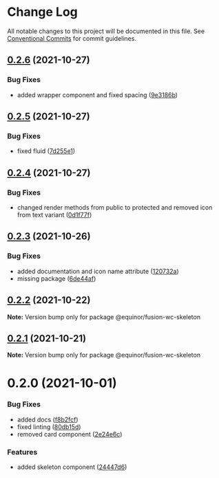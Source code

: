# Change Log

All notable changes to this project will be documented in this file.
See [Conventional Commits](https://conventionalcommits.org) for commit guidelines.

## [0.2.6](https://github.com/equinor/fusion-web-components/compare/@equinor/fusion-wc-skeleton@0.2.5...@equinor/fusion-wc-skeleton@0.2.6) (2021-10-27)


### Bug Fixes

* added wrapper component and fixed spacing ([9e3186b](https://github.com/equinor/fusion-web-components/commit/9e3186b5065ef04c354931fffaf68a293d905388))





## [0.2.5](https://github.com/equinor/fusion-web-components/compare/@equinor/fusion-wc-skeleton@0.2.4...@equinor/fusion-wc-skeleton@0.2.5) (2021-10-27)


### Bug Fixes

* fixed fluid ([7d255e1](https://github.com/equinor/fusion-web-components/commit/7d255e19609ca9d539e15d36b1c3216c6d046a21))





## [0.2.4](https://github.com/equinor/fusion-web-components/compare/@equinor/fusion-wc-skeleton@0.2.3...@equinor/fusion-wc-skeleton@0.2.4) (2021-10-27)


### Bug Fixes

* changed render methods from public to protected and removed icon from text variant ([0d1f77f](https://github.com/equinor/fusion-web-components/commit/0d1f77fa509c8db3f79c5a4360425a19c949297e))





## [0.2.3](https://github.com/equinor/fusion-web-components/compare/@equinor/fusion-wc-skeleton@0.2.2...@equinor/fusion-wc-skeleton@0.2.3) (2021-10-26)


### Bug Fixes

* added documentation and icon name attribute ([120732a](https://github.com/equinor/fusion-web-components/commit/120732a00448044f1b81694e3bd5496e324bc547))
* missing package ([6de44af](https://github.com/equinor/fusion-web-components/commit/6de44af69adb1b1ad99f81711995e75b86690fed))





## [0.2.2](https://github.com/equinor/fusion-web-components/compare/@equinor/fusion-wc-skeleton@0.2.1...@equinor/fusion-wc-skeleton@0.2.2) (2021-10-22)

**Note:** Version bump only for package @equinor/fusion-wc-skeleton





## [0.2.1](https://github.com/equinor/fusion-web-components/compare/@equinor/fusion-wc-skeleton@0.2.0...@equinor/fusion-wc-skeleton@0.2.1) (2021-10-21)

**Note:** Version bump only for package @equinor/fusion-wc-skeleton





# 0.2.0 (2021-10-01)


### Bug Fixes

* added docs ([f8b2fcf](https://github.com/equinor/fusion-web-components/commit/f8b2fcfeae46ce83526c9da0848002f96f20837b))
* fixed linting ([80db15d](https://github.com/equinor/fusion-web-components/commit/80db15d2aef631a5cbb46eab1c9b6ca9f886cce5))
* removed card component ([2e24e6c](https://github.com/equinor/fusion-web-components/commit/2e24e6c8aec443442d866378bab9e96fb7d0e845))


### Features

* added skeleton component ([24447d6](https://github.com/equinor/fusion-web-components/commit/24447d6e8c1714b3c08e887bcc398a4dca972e61))
